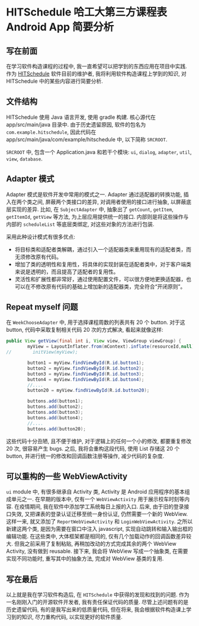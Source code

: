 # HITSchedule 哈工大第三方课程表 Android App 简要分析

## 写在前面

在学习软件构造课程的过程中, 我一直希望可以把学到的东西应用在项目中实践. 作为 [HITSchedule](https://github.com/HITSchedule/HITSchedule) 软件目前的维护者, 我将利用软件构造课程上学到的知识, 对 HITSchedule 中的某些内容进行简要分析.

## 文件结构

HITSchedule 使用 Java 语言开发, 使用 gradle 构建. 核心源代在 app/src/main/java 目录中. 由于历史遗留原因, 软件的包名为 `com.example.hitschedule`, 因此代码在 app/src/main/java/com/example/hitschedule 中, 以下简称 `SRCROOT`.

`SRCROOT` 中, 包含一个 Application.java 和若干个模块: `ui`, `dialog`, `adapter`, `util`, `view`, `database`.

## Adapter 模式

Adapter 模式是软件开发中常用的模式之一. Adapter 通过适配器的转换功能, 插入在两个类之间, 屏蔽两个类接口的差异, 对调用者使用的接口进行抽象, 以屏蔽底层实现的差异. 比如, 在 `SubjectAdapter` 中, 抽象出了 `getCount`, `getItem`, `getItemId`, `getView` 等方法, 为上层应用提供统一的接口. 内部则是将这些操作与内部的 `scheduleList` 等底层类绑定, 对这些对象的方法进行包装.

采用此种设计模式有很多优点:

- 将目标类和适配者类解耦，通过引入一个适配器类来重用现有的适配者类，而无须修改原有代码。
- 增加了类的透明性和复用性，将具体的实现封装在适配者类中，对于客户端类来说是透明的，而且提高了适配者的复用性。
- 灵活性和扩展性都非常好，通过使用配置文件，可以很方便地更换适配器，也可以在不修改原有代码的基础上增加新的适配器类，完全符合“开闭原则”。

## Repeat myself 问题

在 `WeekChooseAdapter` 中, 用于选择课程周数的列表共有 20 个 button. 对于这 button, 代码中采取复制相关代码 20 次的方式解决, 看起来就像这样:

```java
public View getView(final int i, View view, ViewGroup viewGroup) {
        myView = LayoutInflater.from(mContext).inflate(resourceId,null);
//        initView(myView);

        button1 = myView.findViewById(R.id.button1);
        button2 = myView.findViewById(R.id.button2);
        button3 = myView.findViewById(R.id.button3);
        button4 = myView.findViewById(R.id.button4);
        //....
        button20 = myView.findViewById(R.id.button20);

        buttons.add(button1);
        buttons.add(button2);
        buttons.add(button3);
        buttons.add(button4);
        //....
        buttons.add(button20);
```

这些代码十分丑陋, 且不便于维护, 对于逻辑上的任何一个小的修改, 都要重复修改 20 次, 很容易产生 bugs. 之后, 我将会重构这段代码, 使用 List 存储这 20 个 button, 并进行统一的修改和回调函数注册等操作, 减少代码的复杂度.

## 可以重构的一些 WebViewActivity

`ui` module 中, 有很多继承自 Activity 类, Activity 是 Android 应用程序的基本组成单元之一. 在早期的版本中, 仅有一个 `WebViewActivity` 用于展示校车时刻等内容. 在疫情期间, 我在软件中添加学工系统每日上报的入口. 后来, 由于旧的登录接口失效, 又把课表的登录认证迁移至统一身份认证, 仍然需要一个新的 WebView. 这样一来, 就又添加了 `ReportWebViewActivity` 和 `LoginWebViewActivity`. 之所以新建这两个类, 是因为需要在窗口中注入 javascript, 实现自动跳转和输入输出框的编辑功能. 在这些类中, 大体框架都是相同的, 仅有几个加载动作的回调函数差异较大. 但我之前采用了复制粘贴, 再稍加改动的方式完成其余的两个 WebView Activity, 没有做到 reusable. 接下来, 我会将 WebView 写成一个抽象类, 在需要实现不同功能时, 重写其中的抽象方法, 完成对 WebView 基类的复用.

## 写在最后

以上就是我在学习软件构造后, 在 `HITSchedule` 中获得的发现和找到的问题. 作为一名刚刚入门的开源软件开发者, 我有责任保证代码的质量. 尽管上述问题有的是历史遗留代码, 有的是我写出来的低质量代码, 但在将来, 我会根据软件构造课上学习到的知识, 尽力重构代码, 以实现更好的软件质量.
